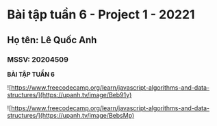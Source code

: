 # Bài tập tuần 6 - Project 1 - 20221

## Họ tên: Lê Quốc Anh

### MSSV: 20204509

**BÀI TẬP TUẦN 6**

![https://www.freecodecamp.org/learn/javascript-algorithms-and-data-structures/](https://upanh.tv/image/Beb91y)

![https://www.freecodecamp.org/learn/javascript-algorithms-and-data-structures/](https://upanh.tv/image/BebsMp)